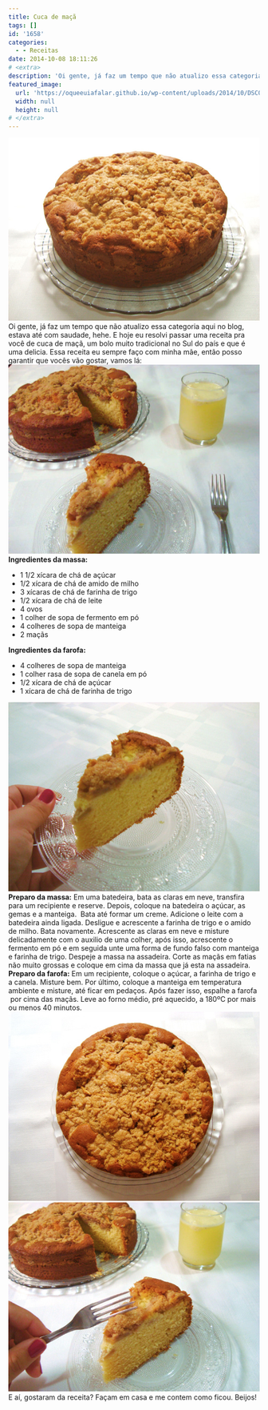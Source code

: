 ```yaml
---
title: Cuca de maçã
tags: []
id: '1658'
categories:
  - - Receitas
date: 2014-10-08 18:11:26
# <extra>
description: 'Oi gente, já faz um tempo que não atualizo essa categoria aqui no blog, estava até com saudade, hehe. E hoje eu resolvi passar uma receita pra você de cuca de maçã, um bolo muito tradicional no Sul do país e que é uma delicia. Essa receita eu sempre faço com minha mãe, então posso garantir que vocês vão gostar, vamos lá:   Ingredientes da massa: 1 1/2 xícara de chá de açúcar 1/2 xícara de chá de amido de milho 3 xícaras de chá de farinha de trigo 1/2 xícara de chá de leite 4 ovos 1 colher de sopa de fermento em pó 4 colheres de sopa de manteiga 2 maçãs Ingredientes da farofa: 4 colheres de sopa de manteiga 1 colher rasa de sopa de canela em pó 1/2 xícara de chá de açúcar 1 xícara de chá &hellip;'
featured_image: 
  url: 'https://oqueeuiafalar.github.io/wp-content/uploads/2014/10/DSC03246.jpg'
  width: null
  height: null
# </extra>
---
```


[![Cuca de maçã](/wp-content/uploads/2014/10/DSC03246.jpg)](/wp-content/uploads/2014/10/DSC03246.jpg) Oi gente, já faz um tempo que não atualizo essa categoria aqui no blog, estava até com saudade, hehe. E hoje eu resolvi passar uma receita pra você de cuca de maçã, um bolo muito tradicional no Sul do país e que é uma delicia. Essa receita eu sempre faço com minha mãe, então posso garantir que vocês vão gostar, vamos lá:   [![Pedaço de cuca de maçã](/wp-content/uploads/2014/10/DSC03263.jpg)](/wp-content/uploads/2014/10/DSC03263.jpg) **Ingredientes da massa:**

*   1 1/2 xícara de chá de açúcar
*   1/2 xícara de chá de amido de milho
*   3 xícaras de chá de farinha de trigo
*   1/2 xícara de chá de leite
*   4 ovos
*   1 colher de sopa de fermento em pó
*   4 colheres de sopa de manteiga
*   2 maçãs

**Ingredientes da farofa:**

*   4 colheres de sopa de manteiga
*   1 colher rasa de sopa de canela em pó
*   1/2 xícara de chá de açúcar
*   1 xícara de chá de farinha de trigo

[![Pedaço de bolo Cuca de maçã](/wp-content/uploads/2014/10/DSC03265.jpg)](/wp-content/uploads/2014/10/DSC03265.jpg) **Preparo da massa:** Em uma batedeira, bata as claras em neve, transfira para um recipiente e reserve. Depois, coloque na batedeira o açúcar, as gemas e a manteiga.  Bata até formar um creme. Adicione o leite com a batedeira ainda ligada. Desligue e acrescente a farinha de trigo e o amido de milho. Bata novamente. Acrescente as claras em neve e misture delicadamente com o auxilio de uma colher, após isso, acrescente o fermento em pó e em seguida unte uma forma de fundo falso com manteiga e farinha de trigo. Despeje a massa na assadeira. Corte as maçãs em fatias não muito grossas e coloque em cima da massa que já esta na assadeira. **Preparo da farofa:** Em um recipiente, coloque o açúcar, a farinha de trigo e a canela. Misture bem. Por último, coloque a manteiga em temperatura ambiente e misture, até ficar em pedaços. Após fazer isso, espalhe a farofa  por cima das maçãs. Leve ao forno médio, pré aquecido, a 180ºC por mais ou menos 40 minutos. [![Cuca de maçã](/wp-content/uploads/2014/10/DSC03245.jpg)](/wp-content/uploads/2014/10/DSC03245.jpg) [![Bolo cuca de maçã](/wp-content/uploads/2014/10/DSC03264.jpg)](/wp-content/uploads/2014/10/DSC03264.jpg) E aí, gostaram da receita? Façam em casa e me contem como ficou. Beijos!
